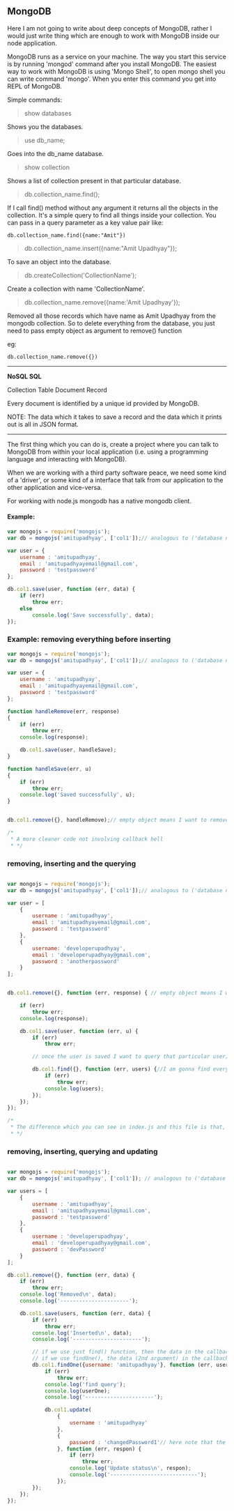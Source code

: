 ## MongoDB

Here I am not going to write about deep concepts of MongoDB, rather I would just write thing which are enough to work with MongoDB inside our node application.

MongoDB runs as a service on your machine. The way you start this service is by running 'mongod' command after you install MongoDB. The easiest way to work with MongoDB is using 'Mongo Shell', to open mongo shell you can write command 'mongo'. When you enter this command you get into REPL of MongoDB.

Simple commands:

> show databases

Shows you the databases.

> use db_name;

Goes into the db_name database.

> show collection

Shows a list of collection present in that particular database.

> db.collection_name.find();

If I call find() method without any argument it returns all the objects in the collection.
It's a simple query to find all things inside your collection. You can pass in a query parameter as a key value pair like:

`db.collection_name.find({name:"Amit"})`

> db.collection_name.insert({name:"Amit Upadhyay"});

To save an object into the database.

> db.createCollection('CollectionName');

Create a collection with name 'CollectionName'.

> db.collection_name.remove({name:'Amit Upadhyay'});

Removed all those records which have name as Amit Upadhyay from the mongodb collection. So to delete everything from the database, you just need to pass empty object as argument to remove() function 

eg:

`db.collection_name.remove({})`

------------------------------

**NoSQL  SQL**

Collection          Table
Document            Record

Every document is identified by a unique id provided by MongoDB.

NOTE: The data which it takes to save a record and the data which it prints out is all in JSON format.

------------------

The first thing which you can do is, create a project where you can talk to MongoDB from within your local application (i.e. using a programming language and interacting with MongoDB).

When we are working with a third party software peace, we need some kind of a 'driver', or some kind of a interface that talk from our application to the other application and vice-versa.

For working with node.js mongodb has a native mongodb client.

#### Example:

```js
var mongojs = require('mongojs');
var db = mongojs('amitupadhyay', ['col1']);// analogous to ('database name', ['collection1', 'collection2'...]);

var user = {
    username : 'amitupadhyay',
    email : 'amitupadhyayemail@gmail.com',
    password : 'testpassword'
};

db.col1.save(user, function (err, data) {
    if (err)
        throw err;
    else
        console.log('Save successfully', data);
});
```
### Example: removing everything before inserting

```js
var mongojs = require('mongojs');
var db = mongojs('amitupadhyay', ['col1']);// analogous to ('database name', ['collection1', 'collection2'...]);

var user = {
    username : 'amitupadhyay',
    email : 'amitupadhyayemail@gmail.com',
    password : 'testpassword'
};

function handleRemove(err, response)
{
    if (err)
        throw err;
    console.log(response);

    db.col1.save(user, handleSave);
}

function handleSave(err, u)
{
    if (err)
        throw err;
    console.log('Saved successfully', u);
}


db.col1.remove({}, handleRemove);// empty object means I want to remove all the documents in the collection

/*
 * A more cleaner code not involving callback hell
 * */

```

### removing, inserting and the querying

```js

var mongojs = require('mongojs');
var db = mongojs('amitupadhyay', ['col1']);// analogous to ('database name', ['collection1', 'collection2'...]);

var user = [
    {
        username : 'amitupadhyay',
        email : 'amitupadhyayemail@gmail.com',
        password : 'testpassword'
    },
    {
        username: 'developerupadhyay',
        email : 'developerupadhyay@gmail.com',
        password : 'anotherpassword'
    }
];


db.col1.remove({}, function (err, response) { // empty object means I want to remove all the documents in the collection

    if (err)
        throw err;
    console.log(response);

    db.col1.save(user, function (err, u) {
        if (err)
            throw err;

        // once the user is saved I want to query that particular user;

        db.col1.find({}, function (err, users) {//I am gonna find everything so I pass an empty object
            if (err)
                throw err;
            console.log(users);
        });
    });
});

/*
 * The difference which you can see in index.js and this file is that, this time the data which you received is an array.
 * */
```

### removing, inserting, querying and updating

```js

var mongojs = require('mongojs');
var db = mongojs('amitupadhyay', ['col1']); // analogous to ('database name', ['collection1', 'collection2', ...])

var users = [
    {
        username : 'amitupadhyay',
        email : 'amitupadhyayemail@gmail.com',
        password : 'testpassword'
    },
    {
        username : 'developerupadhyay',
        email : 'developerupadhyay@gmail.com',
        password : 'devPassword'
    }
];

db.col1.remove({}, function (err, data) {
    if (err)
        throw err;
    console.log('Removed\n', data);
    console.log('----------------------');

    db.col1.save(users, function (err, data) {
        if (err)
            throw err;
        console.log('Inserted\n', data);
        console.log('----------------------');

        // if we use just find() function, then the data in the callback is always an array of matched documents in the collection and it doesn't matter on the number of matches.
        // if we use findOne(), the data (2nd argument) in the callback is not an array but just one JSON object.
        db.col1.findOne({username: 'amitupadhyay'}, function (err, userOne) {
            if (err)
                throw err;
            console.log('find query');
            console.log(userOne);
            console.log('----------------------');

            db.col1.update(
                {
                    username : 'amitupadhyay'
                },
                {
                    password : 'changedPassword1'// here note that the whole document with name:amitupadhyay is going to be replaced with password:changedPassword, because here I haven't used upsert (i.e. update and insert)
                }, function (err, respon) {
                    if (err)
                        throw err;
                    console.log('Update status\n', respon);
                    console.log('----------------------------');
                });
        });
    });
});

```
